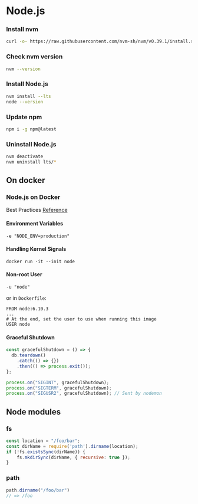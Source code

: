 # Node.js

### Install nvm

```bash
curl -o- https://raw.githubusercontent.com/nvm-sh/nvm/v0.39.1/install.sh | bash
```

### Check nvm version

```bash
nvm --version
```

### Install Node.js

```bash
nvm install --lts
node --version
```

### Update npm

```bash
npm i -g npm@latest
```

### Uninstall Node.js

```bash
nvm deactivate
nvm uninstall lts/*
```

## On docker



### Node.js on Docker

Best Practices [Reference](https://github.com/nodejs/docker-node/blob/main/docs/BestPractices.md)

#### Environment Variables

```
-e "NODE_ENV=production"
```

#### Handling Kernel Signals

```
docker run -it --init node
```

#### Non-root User

```
-u "node"
```

or in `Dockerfile`:

```
FROM node:6.10.3
...
# At the end, set the user to use when running this image
USER node
```

#### Graceful Shutdown

```js
const gracefulShutdown = () => {
  db.teardown()
    .catch(() => {})
    .then(() => process.exit());
};

process.on("SIGINT", gracefulShutdown);
process.on("SIGTERM", gracefulShutdown);
process.on("SIGUSR2", gracefulShutdown); // Sent by nodemon
```

## Node modules

### fs

```javascript
const location = "/foo/bar";
const dirName = require('path').dirname(location);
if (!fs.existsSync(dirName)) {
    fs.mkdirSync(dirName, { recursive: true });
}
```

### path

```javascript
path.dirname("/foo/bar")
// => /foo
```

